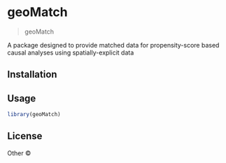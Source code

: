 
# geoMatch

> geoMatch

A package designed to provide matched data for propensity-score based causal analyses using spatially-explicit data

## Installation

## Usage

```r
library(geoMatch)
```

## License

Other © 
